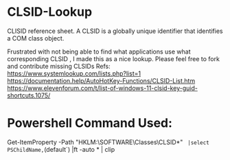 # CLSID-Lookup
CLISID reference sheet. A CLSID is a globally unique identifier that identifies a COM class object.

Frustrated with not being able to find what applications use what corresponding CLSID , I made this as a nice lookup. Please feel free to fork and contribute missing CLSIDs
Refs:
https://www.systemlookup.com/lists.php?list=1
https://documentation.help/AutoHotKey-Functions/CLSID-List.htm
https://www.elevenforum.com/t/list-of-windows-11-clsid-key-guid-shortcuts.1075/

# Powershell Command Used: 
Get-ItemProperty -Path "HKLM:\SOFTWARE\Classes\CLSID\*" `
    |select PSChildName,`(default`) |ft -auto * | clip
